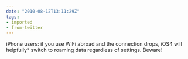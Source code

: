 ```yaml
---
date: "2010-08-12T13:11:29Z"
tags:
- imported
- from-twitter
---
```

iPhone users: if you use WiFi abroad and the connection drops, iOS4 will helpfully* switch to roaming data regardless of settings. Beware\!
